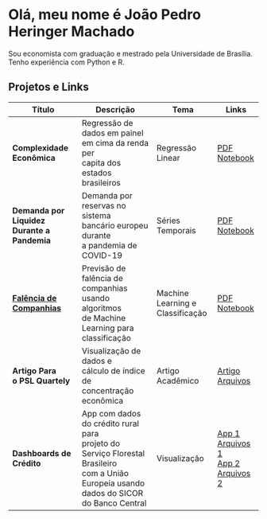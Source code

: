 # Olá, meu nome é João Pedro Heringer Machado 

Sou economista com graduação e mestrado pela Universidade de Brasília. Tenho experiência com Python e R. 

## Projetos e Links

|Título|Descrição|Tema|Links|
|---|---|---|---|
|**Complexidade <br> Econômica**| Regressão de dados em painel <br> em cima da renda per <br> capita dos estados brasileiros|Regressão Linear| [PDF](https://github.com/jpeconomia/exports-complexity/blob/main/Complexidade%20econ%C3%B4mica%20e%20renda%20per%20capita.pdf) <br> [Notebook](https://github.com/jpeconomia/exports-complexity/blob/main/Complexidade%20econ%C3%B4mica%20e%20renda%20per%20capita.ipynb)|
|**Demanda por Liquidez <br> Durante a Pandemia**|Demanda por reservas no sistema <br> bancário europeu durante <br> a pandemia de COVID-19|Séries <br> Temporais|[PDF](https://github.com/jpeconomia/dados-de-liquidez/blob/main/Liquidity%20data.pdf) <br> [Notebook](https://github.com/jpeconomia/dados-de-liquidez/blob/main/Liquidity%20data.ipynb)|
|**[Falência de <br> Companhias](https://github.com/jpeconomia/ML-classification)**|Previsão de falência de <br> companhias usando algoritmos <br> de Machine Learning para <br> classificação|Machine <br> Learning e <br> Classificação|[PDF](https://github.com/jpeconomia/ML-classification/blob/main/Company%20Bankruptcy.pdf) <br> [Notebook](https://github.com/jpeconomia/ML-classification/blob/main/Company%20Bankruptcy.ipynb)|
|**Artigo Para <br> o PSL Quartely**|Visualização de dados e <br> cálculo de índice de <br> concentração econômica|Artigo <br> Acadêmico|[Artigo](https://rosa.uniroma1.it/rosa04/psl_quarterly_review/article/view/18916/17291) <br> [Arquivos](https://github.com/jpeconomia/artigo-PSL)|
|**Dashboards de Crédito**|App com dados do crédito rural para <br> projeto do Serviço Florestal Brasileiro <br> com a União Europeia usando <br> dados do SICOR do Banco Central|Visualização|[App 1](https://app-credito-programas.onrender.com/) <br> [Arquivos 1](https://github.com/jpeconomia/app-credito-programas) <br> [App 2](https://dash-credito-rural.onrender.com/) <br> [Arquivos 2](https://github.com/jpeconomia/Dados-de-Cr-dito-Rural)|




<!--
**jpeconomia/jpeconomia** is a ✨ _special_ ✨ repository because its `README.md` (this file) appears on your GitHub profile.

Here are some ideas to get you started:

- 🔭 I’m currently working on ...
- 🌱 I’m currently learning ...
- 👯 I’m looking to collaborate on ...
- 🤔 I’m looking for help with ...
- 💬 Ask me about ...
- 📫 How to reach me: ...
- 😄 Pronouns: ...
- ⚡ Fun fact: ...
-->
